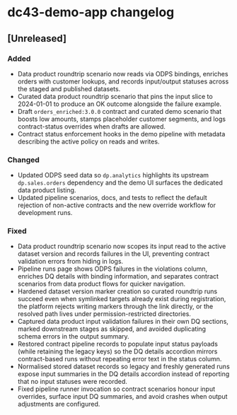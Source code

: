 # dc43-demo-app changelog

## [Unreleased]
### Added
- Data product roundtrip scenario now reads via ODPS bindings, enriches orders with customer
  lookups, and records input/output statuses across the staged and published datasets.
- Curated data product roundtrip scenario that pins the input slice to 2024-01-01 to produce an OK
  outcome alongside the failure example.
- Draft `orders_enriched:3.0.0` contract and curated demo scenario that boosts low amounts,
  stamps placeholder customer segments, and logs contract-status overrides when drafts are allowed.
- Contract status enforcement hooks in the demo pipeline with metadata describing the active policy
  on reads and writes.

### Changed
- Updated ODPS seed data so `dp.analytics` highlights its upstream `dp.sales.orders` dependency
  and the demo UI surfaces the dedicated data product listing.
- Updated pipeline scenarios, docs, and tests to reflect the default rejection of non-active
  contracts and the new override workflow for development runs.

### Fixed
- Data product roundtrip scenario now scopes its input read to the active dataset version and
  records failures in the UI, preventing contract validation errors from hiding in logs.
- Pipeline runs page shows ODPS failures in the violations column, enriches DQ details with binding
  information, and separates contract scenarios from data product flows for quicker navigation.
- Hardened dataset version marker creation so curated roundtrip runs succeed even when symlinked
  targets already exist during registration, the platform rejects writing markers through the
  link directly, or the resolved path lives under permission-restricted directories.
- Captured data product input validation failures in their own DQ sections, marked downstream
  stages as skipped, and avoided duplicating schema errors in the output summary.
- Restored contract pipeline records to populate input status payloads (while retaining the legacy
  keys) so the DQ details accordion mirrors contract-based runs without repeating error text in the
  status column.
- Normalised stored dataset records so legacy and freshly generated runs expose input summaries in
  the DQ details accordion instead of reporting that no input statuses were recorded.
- Fixed pipeline runner invocation so contract scenarios honour input overrides, surface input DQ
  summaries, and avoid crashes when output adjustments are configured.
